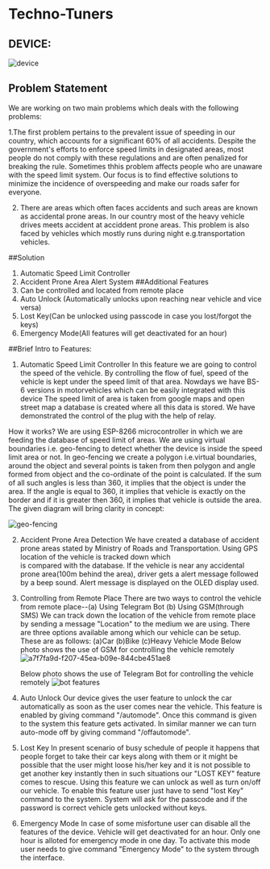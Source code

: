 # Techno-Tuners
## DEVICE:
![device](https://user-images.githubusercontent.com/116189633/230726565-ed604742-2a03-4ad1-b651-b5a2efb06dde.jpg)


## Problem Statement
We are working on two main problems which deals with the following problems:

1.The first problem pertains to the prevalent issue of speeding in our country, which accounts for a significant 60% of all accidents.
  Despite the government's efforts to enforce speed limits in designated areas, most people do not comply with these regulations and are often penalized for     breaking the rule. Sometimes thhis problem affects people who are unaware with the speed limit system. Our focus is to find effective solutions to minimize     the incidence of overspeeding and make our roads safer for everyone.

2. There are areas which often faces accidents and such areas are known as accidental prone areas. In our country most of the heavy vehicle drives meets accident at acciddent prone areas. This problem is also faced by vehicles which mostly runs during night e.g.transportation vehicles.


##Solution

1. Automatic Speed Limit Controller
2. Accident Prone Area Alert System
##Additional Features
1. Can be controlled and located from remote place
2. Auto Unlock (Automatically unlocks upon reaching near vehicle and vice versa)
3. Lost Key(Can be unlocked using passcode in case you lost/forgot the keys)
4. Emergency Mode(All features will get deactivated for an hour)

##Brief Intro to Features:

1. Automatic Speed Limit Controller
   In this feature we are going to control the speed of the vehicle. By controlling the flow of fuel, speed of the vehicle is kept under the speed limit of        that area. Nowdays we have BS-6 versions in motorvehicles which can be easily integrated with this device The speed limit of area is taken from google maps    and open street map a database is created where  all this data is stored. We have demonstrated the control of the plug with the help of relay.  
  
  How it works?
   We are using ESP-8266 microcontroller in which we are feeding the database of speed limit of areas. We are using virtual boundaries i.e. geo-fencing to        detect whether the device is inside the speed limit area or not. In geo-fencing we create a  polygon i.e.virtual boundaries, around the object and several 
   points is taken from then polygon and angle formed from object and the co-ordinate of the point is calculated. If the sum of all such angles is less than      360, it implies that the object is under the area. If the angle is equal to 360, it implies that vehicle is exactly on the border and if it is greater then    360, it implies that vehicle is outside the area.
   The given diagram will bring clarity in concept:
   
   
   ![geo-fencing](https://user-images.githubusercontent.com/116189633/230754794-9fb52530-2238-49c5-b1bd-05657d83c21c.gif)


2. Accident Prone Area Detection
   We have created a database of accident prone areas stated by Ministry of Roads and Transportation. Using GPS location of the vehicle is tracked down which  
   is compared with the database. If the vehicle is near any accidental prone area(100m behind the area), driver gets a alert message followed by a beep sound.    Alert message is displayed on the OLED display used.
   
3. Controlling from Remote Place
   There are two ways to control the vehicle from remote place--(a) Using Telegram Bot
                                                                (b) Using GSM(through SMS)
   We can track down the location of the vehicle from remote place by sending a message "Location" to the medium we are using. There are three options            available among which our vehicle can be setup. These are as follows: (a)Car   (b)Bike  (c)Heavy Vehicle Mode
   Below photo shows the use of GSM for controlling the vehicle remotely
   ![a7f7fa9d-f207-45ea-b09e-844cbe451ae8](https://user-images.githubusercontent.com/116189633/230751242-3234a867-0cff-4719-8b17-1d9153f4c47b.jpg)
   
   Below photo shows the use of Telegram Bot for controlling the vehicle remotely
   ![bot features](https://user-images.githubusercontent.com/116189633/230726479-93fde404-264a-4011-b87f-dff5edd5a85e.jpg)
 
4. Auto Unlock
   Our device gives the user feature to unlock the car automatically as soon as the user comes near the vehicle. This feature is enabled by giving command        "/automode". Once this command is given to the system this feature gets activated. In similar manner we can turn auto-mode off by giving command                "/offautomode".
  
5. Lost Key
   In present scenario of busy schedule of people it happens that people forget to take their car keys along with them or it might be possible that the user      might loose his/her key and it is not possible to get another key instantly then in such situations our "LOST KEY" feature comes to rescue. Using this          feature we can unlock as well as turn on/off our vehicle. To enable this feature user just have to send "lost Key" command to the system. System will ask      for the passcode and if the password is correct vehicle gets unlocked without keys.
   
 6. Emergency Mode
    In case of some misfortune user can disable all the features of the device. Vehicle will get deactivated for an hour. Only one hour is alloted for             emergency mode in one day. To activate this mode user needs to give command "Emergency Mode" to the system through the interface.



